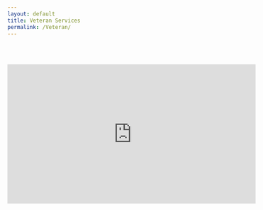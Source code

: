 ```yaml
---
layout: default
title: Veteran Services
permalink: /Veteran/
---
```


<br>&nbsp;

<iframe width="560" height="315" src="https://www.youtube.com/embed/bGE8rCUAyRI" title="YouTube video player" frameborder="0" allow="accelerometer; autoplay; clipboard-write; encrypted-media; gyroscope; picture-in-picture" allowfullscreen></iframe>